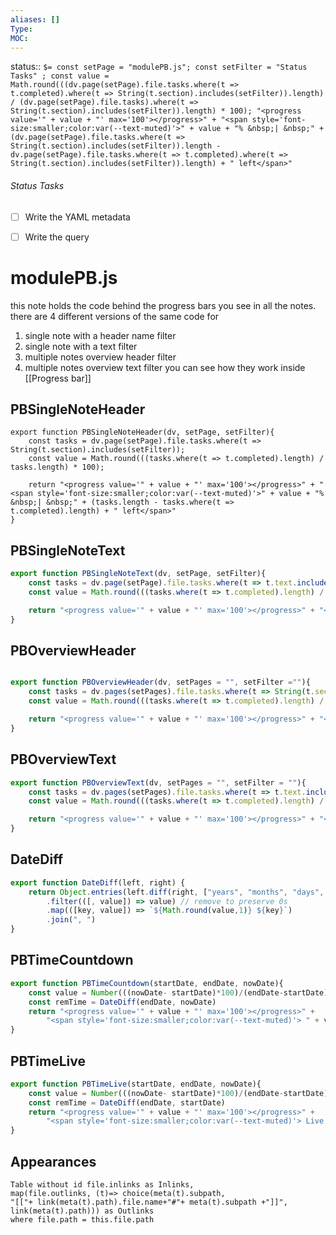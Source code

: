 ```yaml
---
aliases: []
Type: 
MOC:
---
```


status::  `$= const setPage = "modulePB.js"; const setFilter = "Status Tasks" ; const value = Math.round(((dv.page(setPage).file.tasks.where(t => t.completed).where(t => String(t.section).includes(setFilter)).length) / (dv.page(setPage).file.tasks).where(t => String(t.section).includes(setFilter)).length) * 100); "<progress value='" + value + "' max='100'></progress>" + "<span style='font-size:smaller;color:var(--text-muted)'>" + value + "% &nbsp;| &nbsp;" + (dv.page(setPage).file.tasks.where(t => String(t.section).includes(setFilter)).length - dv.page(setPage).file.tasks.where(t => t.completed).where(t => String(t.section).includes(setFilter)).length) + " left</span>" `

###### Status Tasks
- [ ] Write the YAML metadata
- [ ] Write the query


# modulePB.js


this note holds the code behind the progress bars you see in all the notes.
there are 4 different versions of the same code for 
1. single note with a header name filter
2. single note with a text filter
3. multiple notes overview header filter
4. multiple notes overview text filter
you can see how they work inside [[Progress bar]]

## PBSingleNoteHeader

```JS
export function PBSingleNoteHeader(dv, setPage, setFilter){
    const tasks = dv.page(setPage).file.tasks.where(t => String(t.section).includes(setFilter));
    const value = Math.round(((tasks.where(t => t.completed).length) / tasks.length) * 100); 

    return "<progress value='" + value + "' max='100'></progress>" + "<span style='font-size:smaller;color:var(--text-muted)'>" + value + "% &nbsp;| &nbsp;" + (tasks.length - tasks.where(t => t.completed).length) + " left</span>"
}
```

## PBSingleNoteText

```js
export function PBSingleNoteText(dv, setPage, setFilter){
    const tasks = dv.page(setPage).file.tasks.where(t => t.text.includes(setFilter));
    const value = Math.round(((tasks.where(t => t.completed).length) / tasks.length) * 100); 

    return "<progress value='" + value + "' max='100'></progress>" + "<span style='font-size:smaller;color:var(--text-muted)'>" + value + "% &nbsp;| &nbsp;" + (tasks.length - tasks.where(t => t.completed).length) + " left</span>"
}
```

## PBOverviewHeader

```js

export function PBOverviewHeader(dv, setPages = "", setFilter =""){
    const tasks = dv.pages(setPages).file.tasks.where(t => String(t.section).includes(setFilter));
    const value = Math.round(((tasks.where(t => t.completed).length) / tasks.length) * 100); 

    return "<progress value='" + value + "' max='100'></progress>" + "<span style='font-size:smaller;color:var(--text-muted)'>" + value + "% &nbsp;| &nbsp;" + (tasks.length - tasks.where(t => t.completed).length) + " left</span>"
}
```

## PBOverviewText

```js
export function PBOverviewText(dv, setPages = "", setFilter = ""){
    const tasks = dv.pages(setPages).file.tasks.where(t => t.text.includes(setFilter));
    const value = Math.round(((tasks.where(t => t.completed).length) / tasks.length) * 100); 

    return "<progress value='" + value + "' max='100'></progress>" + "<span style='font-size:smaller;color:var(--text-muted)'>" + value + "% &nbsp;| &nbsp;" + (tasks.length - tasks.where(t => t.completed).length) + " left</span>"
}

```

## DateDiff

```js
export function DateDiff(left, right) {
    return Object.entries(left.diff(right, ["years", "months", "days", "hours", "minutes",]).toObject())
        .filter(([, value]) => value) // remove to preserve 0s
        .map(([key, value]) => `${Math.round(value,1)} ${key}`)
        .join(", ")
}
```

## PBTimeCountdown

```js
export function PBTimeCountdown(startDate, endDate, nowDate){
    const value = Number(((nowDate- startDate)*100)/(endDate-startDate)).toFixed("2")
    const remTime = DateDiff(endDate, nowDate)
    return "<progress value='" + value + "' max='100'></progress>" + 
    	"<span style='font-size:smaller;color:var(--text-muted)'> " + value + "% &nbsp;| &nbsp;" + remTime + " left</span>"
}
```

## PBTimeLive

```js
export function PBTimeLive(startDate, endDate, nowDate){
    const value = Number(((nowDate- startDate)*100)/(endDate-startDate)).toFixed("2")
    const remTime = DateDiff(endDate, startDate)
    return "<progress value='" + value + "' max='100'></progress>" + 
    	"<span style='font-size:smaller;color:var(--text-muted)'> Live &nbsp;| &nbsp;" + remTime + " went by</span>"
}
```



## Appearances

```dataview
Table without id file.inlinks as Inlinks, 
map(file.outlinks, (t)=> choice(meta(t).subpath, 
"[["+ link(meta(t).path).file.name+"#"+ meta(t).subpath +"]]", 
link(meta(t).path))) as Outlinks
where file.path = this.file.path
```

